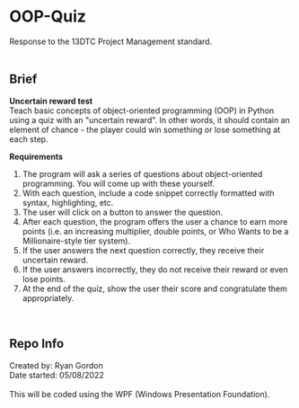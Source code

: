 # OOP-Quiz
Response to the 13DTC Project Management standard.<br><br>

## Brief
**Uncertain reward test**  
Teach basic concepts of object-oriented programming (OOP) in Python using a quiz with an "uncertain reward". In other words, it should contain an element of chance - the player could win something or lose something at each step.<br>

**Requirements**
<ol>
	<li>The program will ask a series of questions about object-oriented programming. You will come up with these yourself.</li>
	<li>With each question, include a code snippet correctly formatted with syntax, highlighting, etc.</li>
	<li>The user will click on a button to answer the question.</li>
	<li>After each question, the program offers the user a chance to earn more points (i.e. an increasing multiplier, double points, or Who Wants to be a Millionaire-style tier system).</li>
	<li>If the user answers the next question correctly, they receive their uncertain reward.</li>
	<li>If the user answers incorrectly, they do not receive their reward or even lose points.</li>
	<li>At the end of the quiz, show the user their score and congratulate them appropriately.</li>
</ol><br>

## Repo Info
Created by: Ryan Gordon<br>
Date started: 05/08/2022<br><br>
This will be coded using the WPF (Windows Presentation Foundation).
